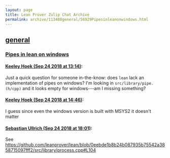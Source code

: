 ```yaml
---
layout: page
title: Lean Prover Zulip Chat Archive 
permalink: archive/113488general/56929Pipesinleanonwindows.html
---
```


## [general](index.html)
### [Pipes in lean on windows](56929Pipesinleanonwindows.html)

#### [Keeley Hoek (Sep 24 2018 at 13:14)](https://leanprover.zulipchat.com/#narrow/stream/113488-general/topic/Pipes%20in%20lean%20on%20windows/near/134519900):
Just a quick question for someone in-the-know: does `lean` lack an implementation of pipes on windows? I'm looking in `src/library/pipe.(h/cpp)` and it looks empty for windows---am I missing something?

#### [Keeley Hoek (Sep 24 2018 at 14:46)](https://leanprover.zulipchat.com/#narrow/stream/113488-general/topic/Pipes%20in%20lean%20on%20windows/near/134523742):
I guess since even the windows version is built with MSYS2 it doesn't matter

#### [Sebastian Ullrich (Sep 24 2018 at 18:01)](https://leanprover.zulipchat.com/#narrow/stream/113488-general/topic/Pipes%20in%20lean%20on%20windows/near/134535515):
See https://github.com/leanprover/lean/blob/0eebde1b8b24b087935b75542a3858715097fff2/src/library/process.cpp#L104

